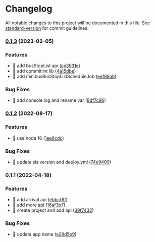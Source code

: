 # Changelog

All notable changes to this project will be documented in this file. See [standard-version](https://github.com/conventional-changelog/standard-version) for commit guidelines.

### [0.1.3](https://github.com/yeukfei02/hongkong-minibus-arrival-serverless/compare/v0.1.2...v0.1.3) (2023-02-05)


### Features

* 🎸 add busStopList api ([ce3931e](https://github.com/yeukfei02/hongkong-minibus-arrival-serverless/commit/ce3931edd297125c9b646af622a47c67ac2ab3a3))
* 🎸 add commitlint lib ([4a15dbe](https://github.com/yeukfei02/hongkong-minibus-arrival-serverless/commit/4a15dbe64e12546e330f83c32e5037907c1450c2))
* 🎸 add minibusBusStopListScheduleJob ([eef98ab](https://github.com/yeukfei02/hongkong-minibus-arrival-serverless/commit/eef98ab8f3daa9cad1404fdbd62b10f0fcb1553a))


### Bug Fixes

* 🐛 add console.log and rename var ([8df7c96](https://github.com/yeukfei02/hongkong-minibus-arrival-serverless/commit/8df7c9609a6754230825405d2ab3dcad33fc2af7))

### [0.1.2](https://github.com/yeukfei02/hongkong-minibus-arrival-serverless/compare/v0.1.1...v0.1.2) (2022-08-17)


### Features

* 🎸 use node 16 ([1ee8cdc](https://github.com/yeukfei02/hongkong-minibus-arrival-serverless/commit/1ee8cdc3437bbd204e40983c720408afa7a508c7))


### Bug Fixes

* 🐛 update sls version and deploy.yml ([74e9409](https://github.com/yeukfei02/hongkong-minibus-arrival-serverless/commit/74e940915b7454ab916aadf7731b00a99147388f))

### 0.1.1 (2022-04-18)


### Features

* 🎸 add arrival api ([ebbcf6f](https://github.com/yeukfei02/hongkong-minibus-arrival-serverless/commit/ebbcf6fc3fbf9e8f902c1fa5c79547d9be564bf4))
* 🎸 add more api ([16af3b7](https://github.com/yeukfei02/hongkong-minibus-arrival-serverless/commit/16af3b7950f9fc066c4ba1942c2c2958f747ce9b))
* 🎸 create project and add api ([39f7432](https://github.com/yeukfei02/hongkong-minibus-arrival-serverless/commit/39f7432d8a35816c7f621ed640af984ec0c06147))


### Bug Fixes

* 🐛 update app name ([e28d5e9](https://github.com/yeukfei02/hongkong-minibus-arrival-serverless/commit/e28d5e9c9557ed4f5ef308efdf12b39e269f537c))
